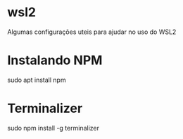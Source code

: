 # wsl2
Algumas configurações uteis para ajudar no uso do WSL2

# Instalando NPM

sudo apt install npm

# Terminalizer

sudo npm install -g terminalizer


